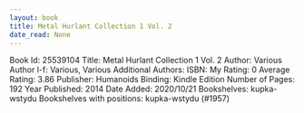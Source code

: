 ```yaml
---
layout: book
title: Metal Hurlant Collection 1 Vol. 2
date_read: None
---
```


Book Id: 25539104
Title: Metal Hurlant Collection 1 Vol. 2
Author: Various
Author l-f: Various, Various
Additional Authors: 
ISBN: 
My Rating: 0
Average Rating: 3.86
Publisher: Humanoids
Binding: Kindle Edition
Number of Pages: 192
Year Published: 2014
Date Added: 2020/10/21
Bookshelves: kupka-wstydu
Bookshelves with positions: kupka-wstydu (#1957)

